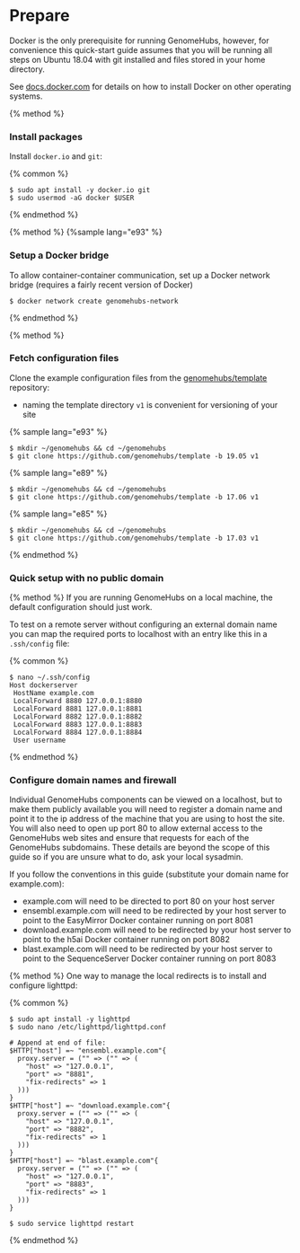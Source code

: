 # Prepare

Docker is the only prerequisite for running GenomeHubs, however, for convenience this quick-start guide assumes that you will be running all steps on Ubuntu 18.04 with git installed and files stored in your home directory.

See [docs.docker.com](https://docs.docker.com) for details on how to install Docker on other operating systems.

{% method %}
### Install packages

Install `docker.io` and `git`:

{% common %}
```
$ sudo apt install -y docker.io git
$ sudo usermod -aG docker $USER
```
{% endmethod %}


{% method %}
{%sample lang="e93" %}

### Setup a Docker bridge

To allow container-container communication, set up a Docker network bridge (requires a fairly recent version of Docker)

```
$ docker network create genomehubs-network
```
{% endmethod %}


{% method %}
### Fetch configuration files

Clone the example configuration files from the [genomehubs/template](https://github.com/genomehubs/template) repository:

* naming the template directory `v1` is convenient for versioning of your site

{% sample lang="e93" %}
```
$ mkdir ~/genomehubs && cd ~/genomehubs
$ git clone https://github.com/genomehubs/template -b 19.05 v1
```
{% sample lang="e89" %}
```
$ mkdir ~/genomehubs && cd ~/genomehubs
$ git clone https://github.com/genomehubs/template -b 17.06 v1
```
{% sample lang="e85" %}
```
$ mkdir ~/genomehubs && cd ~/genomehubs
$ git clone https://github.com/genomehubs/template -b 17.03 v1
```
{% endmethod %}


### Quick setup with no public domain

{% method %}
If you are running GenomeHubs on a local machine, the default configuration should just work.

To test on a remote server without configuring an external domain name you can map the required ports to localhost with an entry like this in a `.ssh/config` file:

{% common %}
```
$ nano ~/.ssh/config
Host dockerserver
 HostName example.com
 LocalForward 8880 127.0.0.1:8880
 LocalForward 8881 127.0.0.1:8881
 LocalForward 8882 127.0.0.1:8882
 LocalForward 8883 127.0.0.1:8883
 LocalForward 8884 127.0.0.1:8884
 User username
```
{% endmethod %}




### Configure domain names and firewall

Individual GenomeHubs components can be viewed on a localhost, but to make them publicly available you will need to register a domain name and point it to the ip address of the machine that you are using to host the site. You will also need to open up port 80 to allow external access to the GenomeHubs web sites and ensure that requests for each of the GenomeHubs subdomains. These details are beyond the scope of this guide so if you are unsure what to do, ask your local sysadmin. 

If you follow the conventions in this guide (substitute your domain name for example.com):
* example.com will need to be directed to port 80 on your host server
* ensembl.example.com will need to be redirected by your host server to point to the EasyMirror Docker container running on port 8081
* download.example.com will need to be redirected by your host server to point to the h5ai Docker container running on port 8082
* blast.example.com will need to be redirected by your host server to point to the SequenceServer Docker container running on port 8083

{% method %}
One way to manage the local redirects is to install and configure lighttpd: 

{% common %}
```
$ sudo apt install -y lighttpd
$ sudo nano /etc/lighttpd/lighttpd.conf

# Append at end of file:
$HTTP["host"] =~ "ensembl.example.com"{
  proxy.server = ("" => ("" => (
    "host" => "127.0.0.1",
    "port" => "8881",
    "fix-redirects" => 1
  )))
}
$HTTP["host"] =~ "download.example.com"{
  proxy.server = ("" => ("" => (
    "host" => "127.0.0.1",
    "port" => "8882",
    "fix-redirects" => 1
  )))
}
$HTTP["host"] =~ "blast.example.com"{
  proxy.server = ("" => ("" => (
    "host" => "127.0.0.1",
    "port" => "8883",
    "fix-redirects" => 1
  )))
}

$ sudo service lighttpd restart
```
{% endmethod %}




